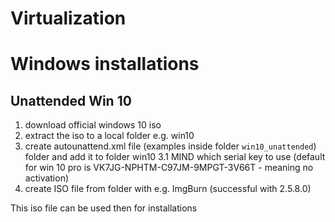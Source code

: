 # Virtualization

# Windows installations

## Unattended Win 10

1. download official windows 10 iso
2. extract the iso to a local folder e.g. win10
3. create autounattend.xml file (examples inside folder `win10_unattended`) folder and add it to folder win10
    3.1 MIND which serial key to use (default for win 10 pro is VK7JG-NPHTM-C97JM-9MPGT-3V66T - meaning no activation)
4. create ISO file from folder with e.g. ImgBurn (successful with 2.5.8.0)

This iso file can be used then for installations
